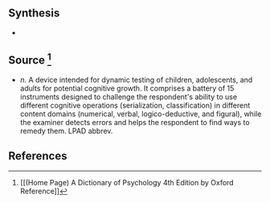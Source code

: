 ## Synthesis
- 
## Source [^1]
- $n$. A device intended for dynamic testing of children, adolescents, and adults for potential cognitive growth. It comprises a battery of 15 instruments designed to challenge the respondent's ability to use different cognitive operations (serialization, classification) in different content domains (numerical, verbal, logico-deductive, and figural), while the examiner detects errors and helps the respondent to find ways to remedy them. LPAD abbrev.
## References

[^1]: [[(Home Page) A Dictionary of Psychology 4th Edition by Oxford Reference]]